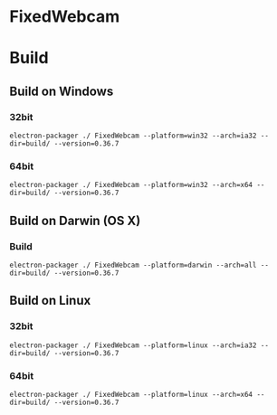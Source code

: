 # FixedWebcam

# Build

## Build on Windows

### 32bit

`electron-packager ./ FixedWebcam --platform=win32 --arch=ia32 --dir=build/ --version=0.36.7`

### 64bit

`electron-packager ./ FixedWebcam --platform=win32 --arch=x64 --dir=build/ --version=0.36.7`

## Build on Darwin (OS X)

### Build

`electron-packager ./ FixedWebcam --platform=darwin --arch=all --dir=build/ --version=0.36.7`

## Build on Linux

### 32bit

`electron-packager ./ FixedWebcam --platform=linux --arch=ia32 --dir=build/ --version=0.36.7`

### 64bit

`electron-packager ./ FixedWebcam --platform=linux --arch=x64 --dir=build/ --version=0.36.7`
